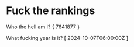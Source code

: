 # Fuck the rankings

Who the hell am I?
{ 7641877 }

What fucking year is it?
[ 2024-10-07T06:00:00Z ]
